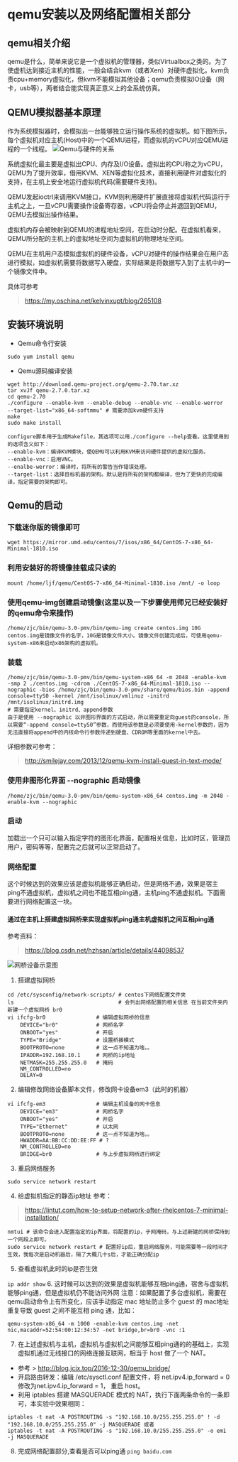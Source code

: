 # qemu安装以及网络配置相关部分
## qemu相关介绍

qemu是什么，简单来说它是一个虚拟机的管理器，类似Virtualbox之类的。为了使虚机达到接近主机的性能，一般会结合kvm（或者Xen）对硬件虚拟化。kvm负责cpu+memory虚拟化，但kvm不能模拟其他设备；qemu负责模拟IO设备（网卡，usb等），两者结合能实现真正意义上的全系统仿真。
 

## QEMU模拟器基本原理
作为系统模拟器时，会模拟出一台能够独立运行操作系统的虚拟机。如下图所示，每个虚拟机对应主机(Host)中的一个QEMU进程，而虚拟机的vCPU对应QEMU进程的一个线程。
![Qemu与硬件的关系](https://static.oschina.net/uploads/img/201702/21145729_5FGx.png "Qemu模拟器与宿主host之间的关系")

系统虚拟化最主要是虚拟出CPU、内存及I/O设备。虚拟出的CPU称之为vCPU，QEMU为了提升效率，借用KVM、XEN等虚拟化技术，直接利用硬件对虚拟化的支持，在主机上安全地运行虚拟机代码(需要硬件支持)。

QEMU发起ioctrl来调用KVM接口，KVM则利用硬件扩展直接将虚拟机代码运行于主机之上，一旦vCPU需要操作设备寄存器，vCPU将会停止并退回到QEMU，QEMU去模拟出操作结果。

虚拟机内存会被映射到QEMU的进程地址空间，在启动时分配。在虚拟机看来，QEMU所分配的主机上的虚拟地址空间为虚拟机的物理地址空间。

QEMU在主机用户态模拟虚拟机的硬件设备，vCPU对硬件的操作结果会在用户态进行模拟，如虚拟机需要将数据写入硬盘，实际结果是将数据写入到了主机中的一个镜像文件中。

具体可参考
> https://my.oschina.net/kelvinxupt/blog/265108

## 安装环境说明

- Qemu命令行安装

`
sudo yum install qemu 
`


- Qemu源码编译安装
```
wget http://download.qemu-project.org/qemu-2.70.tar.xz
tar xvJf qemu-2.7.0.tar.xz
cd qemu-2.70
./configure --enable-kvm --enable-debug --enable-vnc --enable-werror  --target-list="x86_64-softmmu" # 需要添加kvm硬件支持
make
sudo make install

configure脚本用于生成Makefile，其选项可以用./configure --help查看。这里使用到的选项含义如下：
--enable-kvm：编译KVM模块，使QEMU可以利用KVM来访问硬件提供的虚拟化服务。
--enable-vnc：启用VNC。
--enalbe-werror：编译时，将所有的警告当作错误处理。
--target-list：选择目标机器的架构。默认是将所有的架构都编译，但为了更快的完成编译，指定需要的架构即可。
```

## Qemu的启动
### 下载迷你版的镜像即可
`
wget https://mirror.umd.edu/centos/7/isos/x86_64/CentOS-7-x86_64-Minimal-1810.iso
`
### 利用安装好的将镜像挂载成只读的
`
mount /home/ljf/qemu/CentOS-7-x86_64-Minimal-1810.iso /mnt/ -o loop
`
### 使用qemu-img创建启动镜像(这里以及一下步骤使用师兄已经安装好的qemu命令来操作)
`
/home/zjc/bin/qemu-3.0-pmv/bin/qemu-img create centos.img 10G
centos.img是镜像文件的名字，10G是镜像文件大小。镜像文件创建完成后，可使用qemu-system-x86来启动x86架构的虚拟机。
`
### 装载
```
/home/zjc/bin/qemu-3.0-pmv/bin/qemu-system-x86_64 -m 2048 -enable-kvm -smp 2 ./centos.img -cdrom ./CentOS-7-x86_64-Minimal-1810.iso --nographic -bios /home/zjc/bin/qemu-3.0-pmv/share/qemu/bios.bin -append console=ttyS0 -kernel /mnt/isolinux/vmlinuz -initrd /mnt/isolinux/initrd.img
# 需要指定kernel、initrd、append参数 
由于是使用 --nographic 以非图形界面的方式启动，所以需要重定向guest的console，所以需要“-append console=ttyS0”参数，而使用该参数是必须要使用-kernel参数的，因为无法直接将append中的内核命令行参数传递到硬盘、CDROM等里面的kernel中去。
```
详细参数可参考：
> http://smilejay.com/2013/12/qemu-kvm-install-guest-in-text-mode/

### 使用非图形化界面 --nographic 启动镜像
`
/home/zjc/bin/qemu-3.0-pmv/bin/qemu-system-x86_64 centos.img -m 2048 -enable-kvm --nographic
`
### 启动
加载出一个只可以输入指定字符的图形化界面，配置相关信息，比如时区，管理员用户，密码等等，配置完之后就可以正常启动了。

### 网络配置
这个时候达到的效果应该是虚拟机能够正确启动，但是网络不通，效果是宿主ping不通虚拟机，虚拟机之间也不能互相ping通，主机ping不通虚拟机。下面需要进行网络配置这一块。

#### 通过在主机上搭建虚拟网桥来实现虚拟机ping通主机虚拟机之间互相ping通

参考资料：
> https://blog.csdn.net/hzhsan/article/details/44098537

![网桥设备示意图](https://img-blog.csdn.net/20150327174701204 "通过桥接模式 网络配置模拟器与宿主host之间的关系")
1. 搭建虚拟网桥
```
cd /etc/sysconfig/network-scripts/ # centos下网络配置文件夹
ls                                 # 会列出网络配置的相关信息 在当前文件夹内新建一个虚拟网桥 br0
vi ifcfg-br0                # 编辑虚拟网桥的信息
    DEVICE="br0"            # 网桥名字
    ONBOOT="yes"            # 开启
    TYPE="Bridge"           # 设置桥接模式
    BOOTPROTO=none          # 这一点不知道为啥。。
    IPADDR=192.168.10.1     # 网桥的ip地址
    NETMASK=255.255.255.0   # 掩码
    NM_CONTROLLED=no
    DELAY=0
```
2. 编辑修改网络设备脚本文件，修改网卡设备em3（此时的机器）
```
vi ifcfg-em3                # 编辑主机设备的网卡信息
    DEVICE="em3"            # 网桥名字
    ONBOOT="yes"            # 开启
    TYPE="Ethernet"         # 以太网
    BOOTPROTO=none          # 这一点不知道为啥。。
    HWADDR=AA:BB:CC:DD:EE:FF # ?
    NM_CONTROLLED=no
    BRIDGE=br0              # 与上步虚拟网桥进行绑定
```
3. 重启网络服务

`
sudo service network restart
`

4. 给虚拟机指定的静态ip地址
参考：
> https://lintut.com/how-to-setup-network-after-rhelcentos-7-minimal-installation/
```
nmtui # 该命令会进入配置指定的ip界面，将配置的ip，子网掩码，与上述新建的网桥保持到一个网段上即可。
sudo service network restart # 配置好ip后，重启网络服务，可能需要等一段时间才生效，我每次是启动机器后，隔了大概几十s后，才能正确分配ip
```

5. 查看虚拟机此时的ip是否生效

`
ip addr show
`
6. 这时候可以达到的效果是虚拟机能够互相ping通，宿舍与虚拟机能够ping通，但是虚拟机仍不能访问外网
注意：如果配置了多台虚拟机，需要在qemu启动命令上有所变化，应该手动指定 mac 地址防止多个 guest 的 mac地址 重复导致 guest 之间不能互相 ping 通，比如：

`
qemu-system-x86_64 -m 1000 -enable-kvm centos.img -net nic,macaddr=52:54:00:12:34:57 -net bridge,br=br0 -vnc :1
`

7. 在上述虚拟机与主机，虚拟机与虚拟机之间能够互相ping通的的基础上，实现虚拟机通过无线接口的网络连接互联网，相当于 host 做了一个 NAT。
- 参考 > http://blog.jcix.top/2016-12-30/qemu_bridge/
- 开启路由转发：编辑 /etc/sysctl.conf 配置文件，将 net.ipv4.ip_forward = 0 修改为net.ipv4.ip_forward = 1， 重启 host。
- 利用 iptables 搭建 MASQUERADE 模式的 NAT，执行下面两条命令的一条即可，本实验中效果相同：
```
iptables -t nat -A POSTROUTING -s "192.168.10.0/255.255.255.0" ! -d "192.168.10.0/255.255.255.0" -j MASQUERADE 或者
iptables -t nat -A POSTROUTING -s "192.168.10.0/255.255.255.0" -o em1 -j MASQUERADE 
```

8. 完成网络配置部分,查看是否可以ping通
`
ping baidu.com
`



